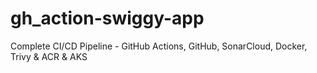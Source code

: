 # gh_action-swiggy-app
Complete CI/CD Pipeline - GitHub Actions, GitHub, SonarCloud, Docker, Trivy &amp; ACR &amp; AKS
